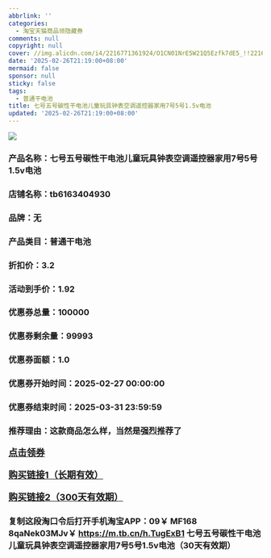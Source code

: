 ```yaml
---
abbrlink: ''
categories:
  - 淘宝天猫商品领隐藏券
comments: null
copyright: null
cover: //img.alicdn.com/i4/2216771361924/O1CN01NrE5W21Q5Ezfk7dE5_!!2216771361924.jpg
date: '2025-02-26T21:19:00+08:00'
mermaid: false
sponsor: null
sticky: false
tags:
  - 普通干电池
title: 七号五号碳性干电池儿童玩具钟表空调遥控器家用7号5号1.5v电池
updated: '2025-02-26T21:19:00+08:00'
--- 
```


![](//img.alicdn.com/i4/2216771361924/O1CN01NrE5W21Q5Ezfk7dE5_!!2216771361924.jpg)

### 产品名称：七号五号碳性干电池儿童玩具钟表空调遥控器家用7号5号1.5v电池
### 店铺名称：tb6163404930
### 品牌：无
### 产品类目：普通干电池
### 折扣价：3.2
### 活动到手价：1.92
### 优惠券总量：100000
### 优惠券剩余量：99993
### 优惠券面额：1.0
### 优惠券开始时间：2025-02-27 00:00:00	
### 优惠券结束时间：2025-03-31 23:59:59	
### 推荐理由：这款商品怎么样，当然是强烈推荐了

<p style="font-size: 18px; font-weight: bold;">
  <a href="这款商品太牛了！销售太火爆以至于没有设置" target="_blank">点击领券</a>
</p>
<p style="font-size: 18px; font-weight: bold;">
  <a href="https://s.click.taobao.com/t?e=m%3D2%26s%3DGe0lCKIZ%2FANw4vFB6t2Z2ueEDrYVVa64LKpWJ%2Bin0XLjf2vlNIV67kkfnVn6TwKdghoTQriFyXz3ID%2FV1RqsF4wnCJeELi4I%2FIEn%2BS1IjHAB0ghlTd7WlZVm%2FOAUUFw71qrpxiwMoCNxc1AtbZGVSzxlYgAkcyQDfu11l6KL%2FtTNEPXytV9ALtCLThlbPuuZLb93Df8fOzjd5KSn7E7AFN5rOLFwFz2hdAL2tcG7XfwgcSmSPswnpCccclqnr%2F6yF0zkUuzFyHa0zvIVVx%2BPc2%2F51BzEHetfZdJOeeEWx3oV61ewnAg7vj7lCjCC8ck8" target="_blank">购买链接1（长期有效）</a>
</p>
<p style="font-size: 18px; font-weight: bold;">
  <a href="https://s.click.taobao.com/JrMuOYs" target="_blank">购买链接2（300天有效期）</a>
</p>

### 复制这段淘口令后打开手机淘宝APP：09￥ MF168 8qaNek03MJv￥ https://m.tb.cn/h.TugExB1  七号五号碳性干电池儿童玩具钟表空调遥控器家用7号5号1.5v电池（30天有效期）
